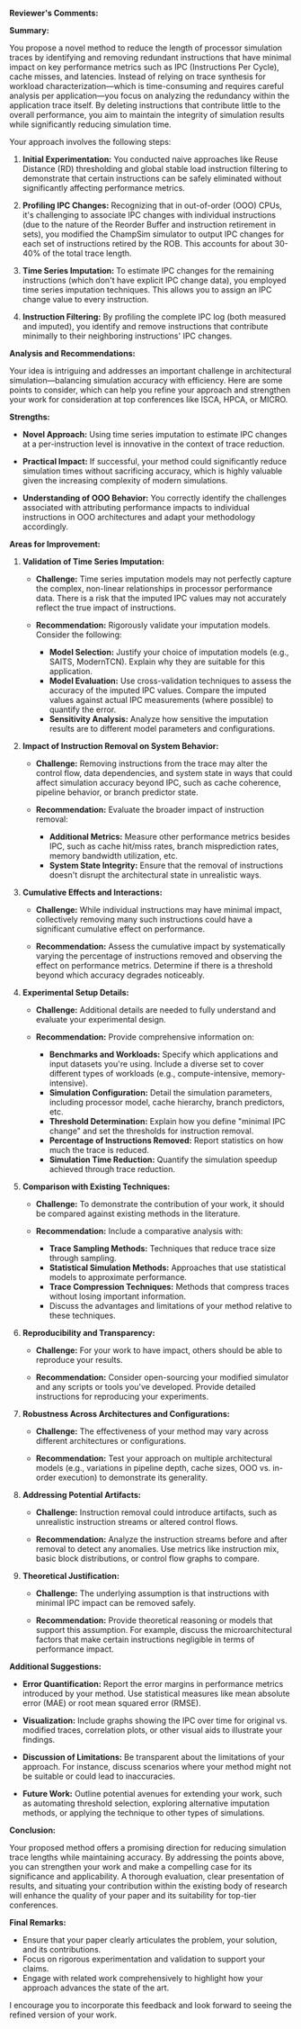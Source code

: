 **Reviewer's Comments:**

**Summary:**

You propose a novel method to reduce the length of processor simulation traces by identifying and removing redundant instructions that have minimal impact on key performance metrics such as IPC (Instructions Per Cycle), cache misses, and latencies. Instead of relying on trace synthesis for workload characterization—which is time-consuming and requires careful analysis per application—you focus on analyzing the redundancy within the application trace itself. By deleting instructions that contribute little to the overall performance, you aim to maintain the integrity of simulation results while significantly reducing simulation time.

Your approach involves the following steps:

1. **Initial Experimentation:** You conducted naive approaches like Reuse Distance (RD) thresholding and global stable load instruction filtering to demonstrate that certain instructions can be safely eliminated without significantly affecting performance metrics.

2. **Profiling IPC Changes:** Recognizing that in out-of-order (OOO) CPUs, it's challenging to associate IPC changes with individual instructions (due to the nature of the Reorder Buffer and instruction retirement in sets), you modified the ChampSim simulator to output IPC changes for each set of instructions retired by the ROB. This accounts for about 30-40% of the total trace length.

3. **Time Series Imputation:** To estimate IPC changes for the remaining instructions (which don't have explicit IPC change data), you employed time series imputation techniques. This allows you to assign an IPC change value to every instruction.

4. **Instruction Filtering:** By profiling the complete IPC log (both measured and imputed), you identify and remove instructions that contribute minimally to their neighboring instructions' IPC changes.

**Analysis and Recommendations:**

Your idea is intriguing and addresses an important challenge in architectural simulation—balancing simulation accuracy with efficiency. Here are some points to consider, which can help you refine your approach and strengthen your work for consideration at top conferences like ISCA, HPCA, or MICRO.

**Strengths:**

- **Novel Approach:** Using time series imputation to estimate IPC changes at a per-instruction level is innovative in the context of trace reduction.

- **Practical Impact:** If successful, your method could significantly reduce simulation times without sacrificing accuracy, which is highly valuable given the increasing complexity of modern simulations.

- **Understanding of OOO Behavior:** You correctly identify the challenges associated with attributing performance impacts to individual instructions in OOO architectures and adapt your methodology accordingly.

**Areas for Improvement:**

1. **Validation of Time Series Imputation:**

   - **Challenge:** Time series imputation models may not perfectly capture the complex, non-linear relationships in processor performance data. There is a risk that the imputed IPC values may not accurately reflect the true impact of instructions.

   - **Recommendation:** Rigorously validate your imputation models. Consider the following:
     - **Model Selection:** Justify your choice of imputation models (e.g., SAITS, ModernTCN). Explain why they are suitable for this application.
     - **Model Evaluation:** Use cross-validation techniques to assess the accuracy of the imputed IPC values. Compare the imputed values against actual IPC measurements (where possible) to quantify the error.
     - **Sensitivity Analysis:** Analyze how sensitive the imputation results are to different model parameters and configurations.

2. **Impact of Instruction Removal on System Behavior:**

   - **Challenge:** Removing instructions from the trace may alter the control flow, data dependencies, and system state in ways that could affect simulation accuracy beyond IPC, such as cache coherence, pipeline behavior, or branch predictor state.

   - **Recommendation:** Evaluate the broader impact of instruction removal:
     - **Additional Metrics:** Measure other performance metrics besides IPC, such as cache hit/miss rates, branch misprediction rates, memory bandwidth utilization, etc.
     - **System State Integrity:** Ensure that the removal of instructions doesn't disrupt the architectural state in unrealistic ways.

3. **Cumulative Effects and Interactions:**

   - **Challenge:** While individual instructions may have minimal impact, collectively removing many such instructions could have a significant cumulative effect on performance.

   - **Recommendation:** Assess the cumulative impact by systematically varying the percentage of instructions removed and observing the effect on performance metrics. Determine if there is a threshold beyond which accuracy degrades noticeably.

4. **Experimental Setup Details:**

   - **Challenge:** Additional details are needed to fully understand and evaluate your experimental design.

   - **Recommendation:** Provide comprehensive information on:
     - **Benchmarks and Workloads:** Specify which applications and input datasets you're using. Include a diverse set to cover different types of workloads (e.g., compute-intensive, memory-intensive).
     - **Simulation Configuration:** Detail the simulation parameters, including processor model, cache hierarchy, branch predictors, etc.
     - **Threshold Determination:** Explain how you define "minimal IPC change" and set the thresholds for instruction removal.
     - **Percentage of Instructions Removed:** Report statistics on how much the trace is reduced.
     - **Simulation Time Reduction:** Quantify the simulation speedup achieved through trace reduction.

5. **Comparison with Existing Techniques:**

   - **Challenge:** To demonstrate the contribution of your work, it should be compared against existing methods in the literature.

   - **Recommendation:** Include a comparative analysis with:
     - **Trace Sampling Methods:** Techniques that reduce trace size through sampling.
     - **Statistical Simulation Methods:** Approaches that use statistical models to approximate performance.
     - **Trace Compression Techniques:** Methods that compress traces without losing important information.
     - Discuss the advantages and limitations of your method relative to these techniques.

6. **Reproducibility and Transparency:**

   - **Challenge:** For your work to have impact, others should be able to reproduce your results.

   - **Recommendation:** Consider open-sourcing your modified simulator and any scripts or tools you've developed. Provide detailed instructions for reproducing your experiments.

7. **Robustness Across Architectures and Configurations:**

   - **Challenge:** The effectiveness of your method may vary across different architectures or configurations.

   - **Recommendation:** Test your approach on multiple architectural models (e.g., variations in pipeline depth, cache sizes, OOO vs. in-order execution) to demonstrate its generality.

8. **Addressing Potential Artifacts:**

   - **Challenge:** Instruction removal could introduce artifacts, such as unrealistic instruction streams or altered control flows.

   - **Recommendation:** Analyze the instruction streams before and after removal to detect any anomalies. Use metrics like instruction mix, basic block distributions, or control flow graphs to compare.

9. **Theoretical Justification:**

   - **Challenge:** The underlying assumption is that instructions with minimal IPC impact can be removed safely.

   - **Recommendation:** Provide theoretical reasoning or models that support this assumption. For example, discuss the microarchitectural factors that make certain instructions negligible in terms of performance impact.

**Additional Suggestions:**

- **Error Quantification:** Report the error margins in performance metrics introduced by your method. Use statistical measures like mean absolute error (MAE) or root mean squared error (RMSE).

- **Visualization:** Include graphs showing the IPC over time for original vs. modified traces, correlation plots, or other visual aids to illustrate your findings.

- **Discussion of Limitations:** Be transparent about the limitations of your approach. For instance, discuss scenarios where your method might not be suitable or could lead to inaccuracies.

- **Future Work:** Outline potential avenues for extending your work, such as automating threshold selection, exploring alternative imputation methods, or applying the technique to other types of simulations.

**Conclusion:**

Your proposed method offers a promising direction for reducing simulation trace lengths while maintaining accuracy. By addressing the points above, you can strengthen your work and make a compelling case for its significance and applicability. A thorough evaluation, clear presentation of results, and situating your contribution within the existing body of research will enhance the quality of your paper and its suitability for top-tier conferences.

**Final Remarks:**

- Ensure that your paper clearly articulates the problem, your solution, and its contributions.
- Focus on rigorous experimentation and validation to support your claims.
- Engage with related work comprehensively to highlight how your approach advances the state of the art.

I encourage you to incorporate this feedback and look forward to seeing the refined version of your work.
<!--stackedit_data:
eyJoaXN0b3J5IjpbMTAyNDI1MjE5Ml19
-->